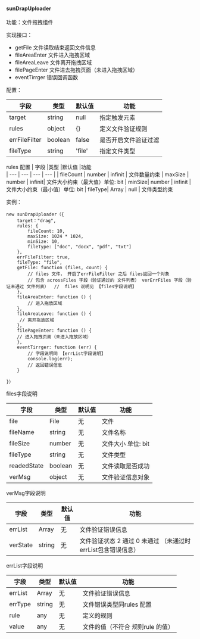 #### sunDrapUploader
功能：文件拖拽组件

实现接口：
- getFile 文件读取结束返回文件信息
- fileAreaEnter 文件进入拖拽区域
- fileAreaLeave 文件离开拖拽区域
- filePageEnter 文件进去拖拽页面（未进入拖拽区域）
- eventTirrger 错误回调函数

配置：

| 字段 |类型  |默认值  |功能  
| --- | --- | --- | --- | 
| target | string | null |  指定触发元素
| rules | object | {} |  定义文件验证规则
| errFileFilter| boolean | false |  是否开启文件验证过滤
| fileType| string | 'file' |  指定文件类型

rules 配置
| 字段 |类型  |默认值  |功能  
| --- | --- | --- | --- | 
| fileCount | number | infinit |  文件数量约束
| maxSize | number | infinit| 文件大小约束（最大值）单位: bit
| minSize| number | infinit |  文件大小约束（最小值）单位: bit
| fileType| Array | null |  文件类型约束

实例：
```
new sunDrapUploader（{
    target："drag",
    rules: {
        fileCount: 10,
        maxSize: 1024 * 1024,
        minSize: 10,
        fileType: ["doc", "docx", "pdf", "txt"]
    },
    errFileFilter: true,
    fileType: "file",
    getFile: function (files, count) {
        // files 文件， 开启了errFileFilter 之后 files返回一个对象
        // 包含 acrossFiles 字段（验证通过的 文件列表） verErrFiles 字段（验证未通过 文件列表）  //  files 说明见 【files字段说明】
    },
    fileAreaEnter: function () {
        // 进入拖放区域
    },
    fileAreaLeave: function () {
     // 离开拖放区域
    },
    filePageEnter: function () {
    // 进入拖拽页面（未进入拖放区域）
    },
    eventTirrger: function (err) {
        // 字段说明同 【errList字段说明】
        console.log(err);
        // 返回错误信息
    }

}）
```

files字段说明

| 字段 |类型  |默认值  |功能  
| --- | --- | --- | --- | 
| file | File | 无 |  文件
| fileName | string | 无| 文件名称
| fileSize| number | 无 |  文件大小 单位: bit
| fileType| string | 无 |  文件类型
| readedState| boolean | 无 |  文件读取是否成功
| verMsg| object | 无 |  文件验证信息对象

verMsg字段说明

| 字段 |类型  |默认值  |功能  
| --- | --- | --- | --- | 
| errList | Array | 无 |  文件验证错误信息
| verState | string | 无| 文件验证状态 2 通过 0 未通过 （未通过时 errList包含错误信息）

errList字段说明

| 字段 |类型  |默认值  |功能  
| --- | --- | --- | --- | 
| errList | Array | 无 |  文件验证错误信息
| errType | string | 无 |  文件错误类型同rules 配置
| rule | any | 无 |  定义的规则
| value | any | 无 |  文件的值（不符合 规则rule 的值）
